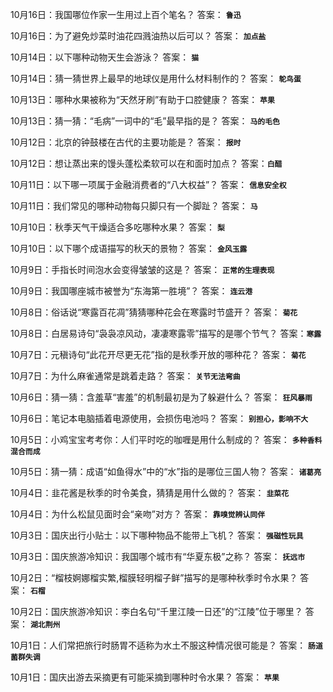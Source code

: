 10月16日：我国哪位作家一生用过上百个笔名？ 答案： **`鲁迅`**

10月16日：为了避免炒菜时油花四溅油热以后可以？ 答案： **`加点盐`**

10月14日：以下哪种动物天生会游泳？ 答案： **`猫`**

10月14日：猜一猜世界上最早的地球仪是用什么材料制作的？ 答案： **`鸵鸟蛋`**

10月13日：哪种水果被称为“天然牙刷”有助于口腔健康？ 答案： **`苹果`**

10月13日：猜一猜：“毛病”一词中的“毛”最早指的是？ 答案： **`马的毛色`**

10月12日：北京的钟鼓楼在古代的主要功能是？ 答案： **`报时`**

10月12日：想让蒸出来的馒头蓬松柔软可以在和面时加点？ 答案：**`白醋`**

10月11日：以下哪一项属于金融消费者的“八大权益”？ 答案： **`信息安全权`**

10月11日：我们常见的哪种动物每只脚只有一个脚趾？ 答案： **`马`**

10月10日：秋季天气干燥适合多吃哪种水果？ 答案： **`梨`**

10月10日：以下哪个成语描写的秋天的景物？ 答案： **`金风玉露`**

10月9日：手指长时间泡水会变得皱皱的这是？ 答案： **`正常的生理表现`**

10月9日：我国哪座城市被誉为“东海第一胜境”？ 答案： **`连云港`**

10月8日：俗话说“寒露百花凋”猜猜哪种花会在寒露时节盛开？ 答案： **`菊花`**

10月8日：白居易诗句“袅袅凉风动，凄凄寒露零”描写的是哪个节气？ 答案：**`寒露`** 

10月7日：元稹诗句“此花开尽更无花”指的是秋季开放的哪种花？ 答案： **`菊花`**

10月7日：为什么麻雀通常是跳着走路？ 答案： **`关节无法弯曲`**

10月6日：猜一猜：含羞草“害羞”的机制最初是为了躲避什么？ 答案： **`狂风暴雨`** 

10月6日：笔记本电脑插着电源使用，会损伤电池吗？ 答案： **`别担心，影响不大`** 

10月5日：小鸡宝宝考考你：人们平时吃的咖喱是用什么制成的？ 答案： **`多种香料混合而成`** 

10月5日：猜一猜：成语“如鱼得水”中的“水”指的是哪位三国人物？ 答案： **`诸葛亮`** 

10月4日：韭花酱是秋季的时令美食，猜猜是用什么做的？ 答案： **`韭菜花`** 

10月4日：为什么松鼠见面时会“亲吻”对方？ 答案： **`靠嗅觉辨认同伴`** 

10月3日：国庆出行小贴士：以下哪种物品不能带上飞机？ 答案： **`强磁性玩具`** 

10月3日：国庆旅游冷知识：我国哪个城市有“华夏东极”之称？ 答案： **`抚远市`** 

10月2日：“榴枝婀娜榴实繁,榴膜轻明榴子鲜”描写的是哪种秋季时令水果？  答案： **`石榴`** 

10月2日：国庆旅游冷知识：李白名句“千里江陵一日还”的“江陵”位于哪里？ 答案： **`湖北荆州`** 

10月1日：人们常把旅行时肠胃不适称为水土不服这种情况很可能是？  答案： **`肠道菌群失调`** 

10月1日：国庆出游去采摘更有可能采摘到哪种时令水果？  答案： **`苹果`**
